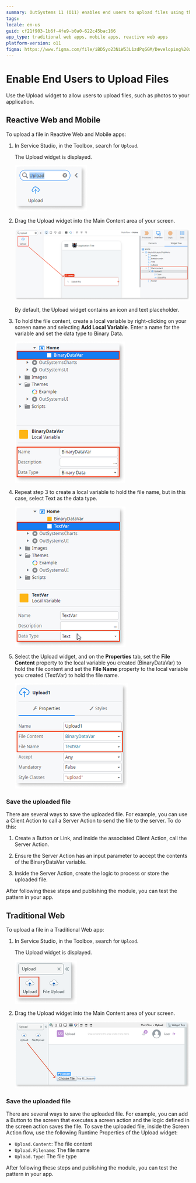 ```yaml
---
summary: OutSystems 11 (O11) enables end users to upload files using the Upload widget in both Reactive Web and Mobile, as well as Traditional Web applications.
tags:
locale: en-us
guid: cf21f903-1b6f-4fe9-b0a0-622c45bac166
app_type: traditional web apps, mobile apps, reactive web apps
platform-version: o11
figma: https://www.figma.com/file/iBD5yo23NiW53L1zdPqGGM/Developing%20an%20Application?node-id=199:66
---
```


# Enable End Users to Upload Files


Use the Upload widget to allow users to upload files, such as photos to your application.

## Reactive Web and Mobile

To upload a file in Reactive Web and Mobile apps:

1. In Service Studio, in the Toolbox, search for `Upload`.

    The Upload widget is displayed.

    ![Screenshot showing the Upload widget in the Service Studio toolbox](images/upload-1-ss.png "Upload Widget in Service Studio")

1. Drag the Upload widget into the Main Content area of your screen.

    ![Screenshot of dragging the Upload widget into the Main Content area of the screen](images/upload-2-ss.png "Drag Upload Widget to Main Content")

    By default, the Upload widget contains an icon and text placeholder.

1. To hold the file content, create a local variable by right-clicking on your screen name and selecting **Add Local Variable**. Enter a name for the variable and set the data type to Binary Data.

    ![Screenshot of creating a local variable for file content in Service Studio](images/upload-3-ss.png "Create Local Variable for File Content")

1. Repeat step 3 to create a local variable to hold the file name, but in this case, select Text as the data type.

    ![Screenshot of creating a local variable for file name with Text data type in Service Studio](images/upload-5-ss.png "Create Local Variable for File Name")

1. Select the Upload widget, and on the **Properties** tab, set the **File Content** property to the local variable you created (BinaryDataVar) to hold the file content and set the **File Name** property to the local variable you created (TextVar) to hold the file name.

    ![Screenshot showing the properties tab for the Upload widget with File Content and File Name set to local variables](images/upload-4-ss.png "Set Properties for Upload Widget")

### Save the uploaded file

There are several ways to save the uploaded file. For example,  you can use a Client Action to call a Server Action to send the file to the server. To do this:

1. Create a Button or Link, and inside the associated Client Action, call the Server Action.

1. Ensure the Server Action has an input parameter to accept the contents of the BinaryDataVar variable.

1. Inside the Server Action, create the logic to process or store the uploaded file.

After following these steps and publishing the module, you can test the pattern in your app.

## Traditional Web

To upload a file in a Traditional Web app:

1. In Service Studio, in the Toolbox, search for `Upload`.

    The Upload widget is displayed.

    ![Screenshot displaying the Upload widget in the toolbox for a Traditional Web app in Service Studio](images/uploadweb-1-ss.png "Upload Widget in Traditional Web App")

1. Drag the Upload widget into the Main Content area of your screen.

    ![Screenshot of the Upload widget placed in the Main Content area of a Traditional Web app screen](images/uploadweb-2-ss.png "Upload Widget on Traditional Web Screen")

### Save the uploaded file

There are several ways to save the uploaded file. For example, you can add a Button to the screen that executes a screen action and the logic defined in the screen action saves the file. To save the uploaded file, inside the Screen Action flow, use the following Runtime Properties of the Upload widget:

* `Upload.Content`: The file content
* `Upload.Filename`: The file name
* `Upload.Type`: The file type

After following these steps and publishing the module, you can test the pattern in your app.

